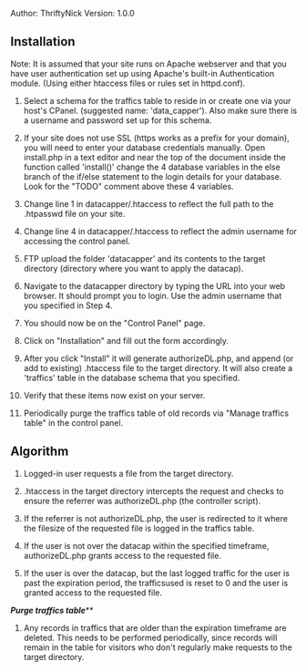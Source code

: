 Author: ThriftyNick
Version: 1.0.0

Installation
-------------
Note: It is assumed that your site runs on Apache webserver and that you have user authentication set up using Apache's built-in Authentication module. (Using either htaccess files or rules set in httpd.conf).

1. Select a schema for the traffics table to reside in or create one via your host's CPanel.  (suggested name: 'data_capper').  Also make sure there is a username and password set up for this schema.

2. If your site does not use SSL (https works as a prefix for your domain), you will need to enter your database credentials manually.  Open install.php in a text editor and near the top of the document inside the function called 'install()' change the 4 database variables in the else branch of the if/else statement to the login details for your database.  Look for the "TODO" comment above these 4 variables.

3. Change line 1 in datacapper/.htaccess to reflect the full path to the .htpasswd file on your site.

4. Change line 4 in datacapper/.htaccess to reflect the admin username for accessing the control panel.

5. FTP upload the folder 'datacapper' and its contents to the target directory (directory where you want to apply the datacap).

6. Navigate to the datacapper directory by typing the URL into your web browser.  It should prompt you to login.  Use the admin username that you specified in Step 4.

7. You should now be on the "Control Panel" page.

8. Click on "Installation" and fill out the form accordingly.

9. After you click "Install" it will generate authorizeDL.php, and append (or add to existing) .htaccess file to the target directory.  It will also create a 'traffics' table in the database schema that you specified.

10. Verify that these items now exist on your server.

11. Periodically purge the traffics table of old records via "Manage traffics table" in the control panel.


Algorithm
-------------
1. Logged-in user requests a file from the target directory.

2. .htaccess in the target directory intercepts the request and checks to ensure the referrer was authorizeDL.php (the controller script).

3. If the referrer is not authorizeDL.php, the user is redirected to it where the filesize of the requested file is logged in the traffics table.

4. If the user is not over the datacap within the specified timeframe, authorizeDL.php grants access to the requested file.

5. If the user is over the datacap, but the last logged traffic for the user is past the expiration period, the trafficsused is reset to 0 and
the user is granted access to the requested file.

*****Purge traffics table*******
1. Any records in traffics that are older than the expiration timeframe are deleted.  This needs to be performed periodically, since records will
remain in the table for visitors who don't regularly make requests to the target directory.
